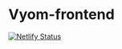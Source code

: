 # Vyom-frontend
[![Netlify Status](https://api.netlify.com/api/v1/badges/7c505fd9-df3c-4ed8-a648-c6949078ab5c/deploy-status)](https://app.netlify.com/sites/vyoam/deploys)

